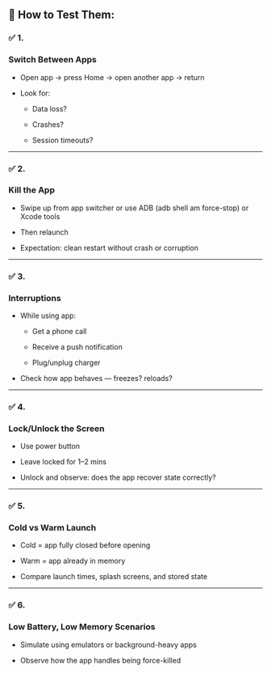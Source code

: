 ## **🧪 How to Test Them:**

  

### **✅ 1.** 

### **Switch Between Apps**

- Open app → press Home → open another app → return
    
- Look for:
    
    - Data loss?
        
    - Crashes?
        
    - Session timeouts?
        
    

---

### **✅ 2.** 

### **Kill the App**

- Swipe up from app switcher or use ADB (adb shell am force-stop) or Xcode tools
    
- Then relaunch
    
- Expectation: clean restart without crash or corruption
    

---

### **✅ 3.** 

### **Interruptions**

- While using app:
    
    - Get a phone call
        
    - Receive a push notification
        
    - Plug/unplug charger
        
    
- Check how app behaves — freezes? reloads?
    

---

### **✅ 4.** 

### **Lock/Unlock the Screen**

- Use power button
    
- Leave locked for 1–2 mins
    
- Unlock and observe: does the app recover state correctly?
    

---

### **✅ 5.** 

### **Cold vs Warm Launch**

- Cold = app fully closed before opening
    
- Warm = app already in memory
    
- Compare launch times, splash screens, and stored state
    

---

### **✅ 6.** 

### **Low Battery, Low Memory Scenarios**

- Simulate using emulators or background-heavy apps
    
- Observe how the app handles being force-killed